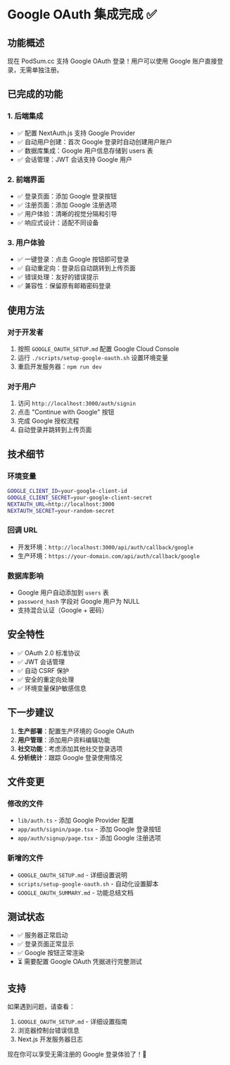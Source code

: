 # Google OAuth 集成完成 ✅

## 功能概述

现在 PodSum.cc 支持 Google OAuth 登录！用户可以使用 Google 账户直接登录，无需单独注册。

## 已完成的功能

### 1. 后端集成
- ✅ 配置 NextAuth.js 支持 Google Provider
- ✅ 自动用户创建：首次 Google 登录时自动创建用户账户
- ✅ 数据库集成：Google 用户信息存储到 users 表
- ✅ 会话管理：JWT 会话支持 Google 用户

### 2. 前端界面
- ✅ 登录页面：添加 Google 登录按钮
- ✅ 注册页面：添加 Google 注册选项
- ✅ 用户体验：清晰的视觉分隔和引导
- ✅ 响应式设计：适配不同设备

### 3. 用户体验
- ✅ 一键登录：点击 Google 按钮即可登录
- ✅ 自动重定向：登录后自动跳转到上传页面
- ✅ 错误处理：友好的错误提示
- ✅ 兼容性：保留原有邮箱密码登录

## 使用方法

### 对于开发者
1. 按照 `GOOGLE_OAUTH_SETUP.md` 配置 Google Cloud Console
2. 运行 `./scripts/setup-google-oauth.sh` 设置环境变量
3. 重启开发服务器：`npm run dev`

### 对于用户
1. 访问 `http://localhost:3000/auth/signin`
2. 点击 "Continue with Google" 按钮
3. 完成 Google 授权流程
4. 自动登录并跳转到上传页面

## 技术细节

### 环境变量
```bash
GOOGLE_CLIENT_ID=your-google-client-id
GOOGLE_CLIENT_SECRET=your-google-client-secret
NEXTAUTH_URL=http://localhost:3000
NEXTAUTH_SECRET=your-random-secret
```

### 回调 URL
- 开发环境：`http://localhost:3000/api/auth/callback/google`
- 生产环境：`https://your-domain.com/api/auth/callback/google`

### 数据库影响
- Google 用户自动添加到 `users` 表
- `password_hash` 字段对 Google 用户为 NULL
- 支持混合认证（Google + 密码）

## 安全特性

- ✅ OAuth 2.0 标准协议
- ✅ JWT 会话管理
- ✅ 自动 CSRF 保护
- ✅ 安全的重定向处理
- ✅ 环境变量保护敏感信息

## 下一步建议

1. **生产部署**：配置生产环境的 Google OAuth
2. **用户管理**：添加用户资料编辑功能
3. **社交功能**：考虑添加其他社交登录选项
4. **分析统计**：跟踪 Google 登录使用情况

## 文件变更

### 修改的文件
- `lib/auth.ts` - 添加 Google Provider 配置
- `app/auth/signin/page.tsx` - 添加 Google 登录按钮
- `app/auth/signup/page.tsx` - 添加 Google 注册选项

### 新增的文件
- `GOOGLE_OAUTH_SETUP.md` - 详细设置说明
- `scripts/setup-google-oauth.sh` - 自动化设置脚本
- `GOOGLE_OAUTH_SUMMARY.md` - 功能总结文档

## 测试状态

- ✅ 服务器正常启动
- ✅ 登录页面正常显示
- ✅ Google 按钮正常渲染
- ⏳ 需要配置 Google OAuth 凭据进行完整测试

## 支持

如果遇到问题，请查看：
1. `GOOGLE_OAUTH_SETUP.md` - 详细设置指南
2. 浏览器控制台错误信息
3. Next.js 开发服务器日志

现在你可以享受无需注册的 Google 登录体验了！🎉 